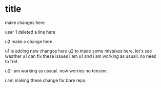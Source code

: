 # title
make changes here

user 1 deleted a line here

u2 make a change here

u1 is adding new changes here
u2 to made some mistakes here. 
   let's see weather u1 can fix these issues
i am u1 and i am working as usuall. no need to fret.



u2 i am working as ussual. now worries no tension.


i am making these change for bare repo
